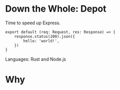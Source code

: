 # Down the Whole: Depot

Time to speed up Express.

```
export default (req: Request, res: Response) => {
    response.status(200).json({
        hello: 'world!',
    })
}
```

Languages: Rust and Node.js

# Why